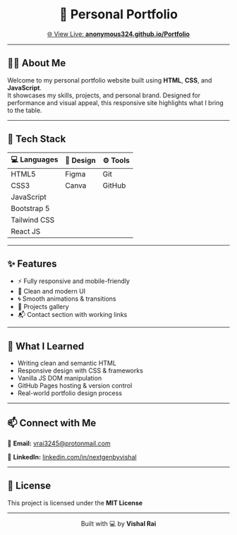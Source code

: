 <h1 align="center">🚀 Personal Portfolio</h1>

<p align="center">
  <a href="https://anonymous324.github.io/Portfolio" target="_blank">
    🌐 View Live: <strong>anonymous324.github.io/Portfolio</strong>
  </a>
</p>

---

## 🧑‍💻 About Me

Welcome to my personal portfolio website built using **HTML**, **CSS**, and **JavaScript**.  
It showcases my skills, projects, and personal brand. Designed for performance and visual appeal, this responsive site highlights what I bring to the table.

---

## 🚀 Tech Stack

<div align="left">

| 💻 Languages | 🎨 Design | ⚙️ Tools |
|-------------|-----------|----------|
| HTML5       | Figma     | Git      |
| CSS3        | Canva     | GitHub   |
| JavaScript  |           |          |
| Bootstrap 5 |           |          |
| Tailwind CSS|           |          |
| React JS    |           |          |

</div>

---

## ✨ Features

- ⚡ Fully responsive and mobile-friendly
- 🎯 Clean and modern UI
- 🌀 Smooth animations & transitions
- 📁 Projects gallery
- 📬 Contact section with working links

---

## 🧠 What I Learned

- Writing clean and semantic HTML
- Responsive design with CSS & frameworks
- Vanilla JS DOM manipulation
- GitHub Pages hosting & version control
- Real-world portfolio design process

---

## 📫 Connect with Me

<p align="left">
  📧 <strong>Email:</strong> <a href="mailto:vrai3245@protonmail.com">vrai3245@protonmail.com</a>  
</p>
<p align="left">
  💼 <strong>LinkedIn:</strong> <a href="https://www.linkedin.com/in/nextgenbyvishal" target="_blank">linkedin.com/in/nextgenbyvishal</a>
</p>

---

## 📄 License

This project is licensed under the **MIT License** 

---

<p align="center">
  Built with 💻 by <strong>Vishal Rai</strong>
</p>

